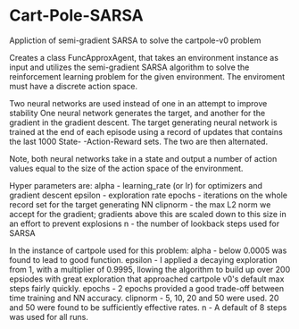 # Cart-Pole-SARSA
Appliction of semi-gradient SARSA to solve the cartpole-v0 problem


Creates a class FuncApproxAgent, that takes an environment instance as input 
and utilizes the semi-gradient SARSA algorithm to solve the reinforcement 
learning problem for the given environment. The enviroment must have a 
discrete action space.

Two neural networks are used instead of one in an attempt to improve stability
One neural network generates the target, and another for the gradient in the 
gradient descent. The target generating neural network is trained at the end
of each episode using a record of updates that contains the last 1000 State-
-Action-Reward sets. The two are then alternated.

Note, both neural networks take in a state and output a number of action values
equal to the size of the action space of the environment. 

Hyper parameters are:
    alpha - learning_rate (or lr) for optimizers and gradient descent
    epsilon - exploration rate
    epochs -  iterations on the whole record set for the target generating NN
    clipnorm - the max L2 norm we accept for the gradient; gradients above this
               are scaled down to this size in an effort to prevent explosions
    n - the number of lookback steps used for SARSA

In the instance of cartpole used for this problem:
    alpha - below 0.0005 was found to lead to good function.
    epsilon - I applied a decaying exploration from 1, with a multiplier of 
              0.9995, llowing the algorithm to build up over 200 epsiodes with
              great exploration that approached cartpole v0's default max steps
              fairly quickly.
    epochs - 2 epochs provided a good trade-off between time training and NN 
             accuracy.
    clipnorm - 5, 10, 20 and 50 were used. 20 and 50 were found to be
               sufficiently effective rates.
    n - A default of 8 steps was used for all runs.





